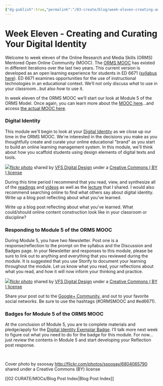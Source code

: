```yaml
---
{"dg-publish":true,"permalink":"/03-create/blog/week-eleven-creating-and-curating-your-digital-identity/","title":"Week Eleven - Creating and Curating Your Digital Identity #ORMSMOOC","tags":["orms"]}
---
```


# Week Eleven - Creating and Curating Your Digital Identity

Welcome to week eleven of the Online Research and Media Skills (ORMS) Mentored Open Online Community (MOOC). The [ORMS MOOC](http://wiobyrne.com/join-the-orms-mooc/) has existed in different iterations over the last two years. This current version is developed as an open learning experience for students in ED 6671 ([syllabus here](https://docs.google.com/document/d/18rvWMAKhnbKiSgOalGLXsE1TrBpO62mhvQXV1OeU9SY/edit?usp=sharing)). ED 6671 examines opportunities for the use of instructional technologies in an educational context. We’ll not only discuss _what_ to use in your classroom…but also _how_ to use it.

In week eleven of the ORMS MOOC we’ll start our look at Module 5 of the ORMS Model. Once again, you can learn more about the [MOOC here](http://wiobyrne.com/join-the-orms-mooc/)…and access [the actual MOOC here](https://sites.google.com/site/ormsmodel/).

### Digital Identity

This module we'll begin to look at your [Digital Identity](https://sites.google.com/site/ormsmodel/modules/module-5-digital-identity) as we close up our time in the ORMS MOOC. We're interested in the decisions you make as you thoughtfully create and curate your online educational "brand" as you start to build an online learning management system. In this module, we'll think about how you scaffold students using design elements of digital texts and tools.

[![](images/5396685048_aef1e36483.jpg)](http://flickr.com/photos/vfsdigitaldesign/5396685048 "Light Painting")[flickr photo](http://flickr.com/photos/vfsdigitaldesign/5396685048 "Light Painting") shared by [VFS Digital Design](http://flickr.com/people/vfsdigitaldesign) under a [Creative Commons ( BY ) license](http://creativecommons.org/licenses/by/2.0/)

During this time period I recommend that you read, view, and synthesize all of the [readings](https://sites.google.com/site/ormsmodel/modules/module-5-digital-identity/readings---module-1) and [videos](https://sites.google.com/site/ormsmodel/modules/module-5-digital-identity/video-gallery---module) as well as the [lecture](https://sites.google.com/site/ormsmodel/modules/module-5-digital-identity/digging-deeper---module-5) that I shared. I would also recommend searching online to find what others say about digital identity. Write up a blog post reflecting about what you’ve learned.

Write up a blog post reflecting about what you’ve learned. What could/should online content construction look like in your classroom or discipline?

### Responding to Module 5 of the ORMS MOOC

During Module 5, you have two Newsletter. Post one is a response/reflection to the prompt on the syllabus and the Discussion and Badges page. In your Newsletter and responses to this module, please be sure to link out to anything and everything that you reviewed during the module. It is suggested that you use Storify to document your learning throughout the module. Let us know what you read, your reflections about what you read, and how it will now inform your thinking and practice.

[![](images/5396086953_8a79850ee5.jpg)](http://flickr.com/photos/vfsdigitaldesign/5396086953 "Light Painting")[flickr photo](http://flickr.com/photos/vfsdigitaldesign/5396086953 "Light Painting") shared by [VFS Digital Design](http://flickr.com/people/vfsdigitaldesign) under a [Creative Commons ( BY ) license](http://creativecommons.org/licenses/by/2.0/)

Share your post out to the [Google+ Community](https://plus.google.com/communities/109374663190019101967), and out to your favorite social networks. Be sure to use the hashtags (#ORMSMOOC and #ed6671).

### Badges for Module 5 of the ORMS MOOC

At the conclusion of Module 5, you are to complete materials and pledge/apply for the [Digital Identity Exemplar Badge](https://badges.mozilla.org/en-US/badges/badge/Digital-Identity-Exemplar-Badge). I’ll talk more next week to figure out what you need to do for the badge for this module. For now…just review the contents in Module 5 and start developing your Reflection post response.

 

Cover photo by ssoosay http://flickr.com/photos/ssoosay/6804065790 shared under a Creative Commons (BY) license

[[02 CURATE/MOCs/Blog Post Index\|Blog Post Index]]